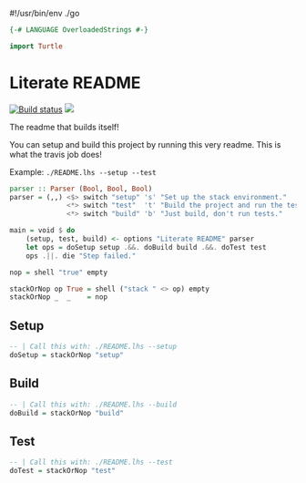 #!/usr/bin/env ./go

```haskell
{-# LANGUAGE OverloadedStrings #-}

import Turtle
```

# Literate README

[![Build status](https://github.com/silky/literate-readme/workflows/CI/badge.svg)](https://github.com/silky/literate-readme/actions?query=workflow%3ACI) <a href="https://high5.cool/high5/754d8358-fe0b-5e5c-8407-beec85b1a603"><img src="https://high5.cool/static/img/high5-me-green.png" />
</a>

The readme that builds itself!

You can setup and build this project by running this very readme. This is what
the travis job does!

Example: `./README.lhs --setup --test`


```haskell
parser :: Parser (Bool, Bool, Bool)
parser = (,,) <$> switch "setup" 's' "Set up the stack environment."
              <*> switch "test"  't' "Build the project and run the tests."
              <*> switch "build" 'b' "Just build, don't run tests."
```

```haskell
main = void $ do
    (setup, test, build) <- options "Literate README" parser
    let ops = doSetup setup .&&. doBuild build .&&. doTest test
    ops .||. die "Step failed."

nop = shell "true" empty

stackOrNop op True = shell ("stack " <> op) empty
stackOrNop _  _    = nop
```

## Setup

```haskell
-- | Call this with: ./README.lhs --setup
doSetup = stackOrNop "setup"
```


## Build

```haskell
-- | Call this with: ./README.lhs --build
doBuild = stackOrNop "build"
```


## Test

```haskell
-- | Call this with: ./README.lhs --test
doTest = stackOrNop "test"
``` 
